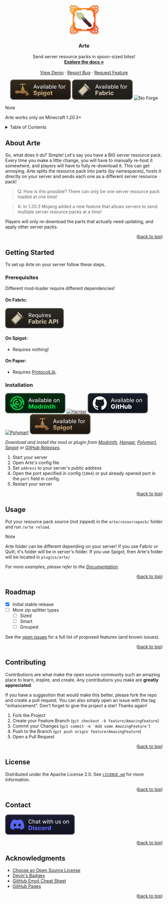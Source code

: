 <a name="readme-top"></a>



<!-- PROJECT SHIELDS -->
<!--
*** I'm using markdown "reference style" links for readability.
*** Reference links are enclosed in brackets [ ] instead of parentheses ( ).
*** See the bottom of this document for the declaration of the reference variables
*** for contributors-url, forks-url, etc. This is an optional, concise syntax you may use.
*** https://www.markdownguide.org/basic-syntax/#reference-style-links
-->



<!-- PROJECT LOGO -->
<br />
<div align="center">
  <a href="https://github.com/ShardMC/arte">
    <img src="https://raw.githubusercontent.com/ShardMC/arte/main/images/logo-upscaled.png" alt="Logo" width="96" height="96">
  </a>

  <h3 align="center">Arte</h3>

  <p align="center">
    Send server resource packs in spoon-sized bites!
    <br />
    <a href="https://shardmc.github.io/projects/arte"><strong>Explore the docs »</strong></a>
    <br />
    <br />
    <a href="https://github.com/ShardMC/arte">View Demo</a>
    ·
    <a href="https://github.com/ShardMC/arte/issues">Report Bug</a>
    ·
    <a href="https://github.com/ShardMC/arte/issues">Request Feature</a>
  </p>

  ![Spigot][spigot-shield]
  ![Fabric][fabric-shield]
  ![No Forge][noforge-shield]
</div>

> [!NOTE] 
> Arte works only on Minecraft 1.20.3+

<!-- TABLE OF CONTENTS -->
<details>
  <summary>Table of Contents</summary>
  <ol>
    <li>
      <a href="#about-the-project">About Arte</a>
    </li>
    <li>
      <a href="#getting-started">Getting Started</a>
      <ul>
        <li><a href="#prerequisites">Prerequisites</a></li>
        <li><a href="#installation">Installation</a></li>
      </ul>
    </li>
    <li><a href="#usage">Usage</a></li>
    <li><a href="#roadmap">Roadmap</a></li>
    <li><a href="#contributing">Contributing</a></li>
    <li><a href="#license">License</a></li>
    <li><a href="#contact">Contact</a></li>
    <li><a href="#acknowledgments">Acknowledgments</a></li>
  </ol>
</details>



<!-- ABOUT THE PROJECT -->
## About Arte

<!--[![Arte Speed Comparison][speed-comparison]][github-url]-->

So, what does it do? Simple! Let's say you have a BIG server resource pack.
Every time you make a little change, you will have to manually re-host it somewhere, and players will have to fully re-download it.
This can get annoying. Arte splits the resource pack into parts (by namespaces), hosts it directly on your server
and sends each one as a different server resource pack!
> Q: How is this possible? There can only be one server resource pack loaded at one time!

> A: In 1.20.3 Mojang added a new feature that allows servers to send multiple server resource packs at a time! 

Players will only re-download the parts that actually need updating, and apply other server packs.
<!--
> [!TIP] 
> Arte can be combined with [Resource Pack Tweaks][rptweaks-url] mod for best server resource pack behaviour
-->


<p align="right">(<a href="#readme-top">back to top</a>)</p>



<!-- GETTING STARTED -->
## Getting Started

To set up Arte on your server follow these steps.

### Prerequisites

Different mod-loader require different dependencies!
#### On Fabric:
[![Requires Fabric API][fabric-api-shield]][fabric-api-url]

#### On Spigot:
* Requires nothing!

#### On Paper:
* Requires [ProtocolLib][protocol-url].

### Installation
[![Modrinth][modrinth-shield]][modrinth-url]
[![Hangar][hangar-shield]][hangar-url]
[![GitHub][github-shield]][github-url]
[![Polymart][polymart-shield]][polymart-url]
[![Spigot][spigot-shield]][spigot-url]
<!--
[![Hangar][hangar-shield]][hangar-url]
[![GitHub][github-shield]][github-url]
[![Polymart][polymart-shield]][polymart-url]
[![CurseForge][curseforge-shield]][curseforge-url]
[![Spigot][spigot-shield]][spigot-url]
-->

_Download and install the mod or plugin from [Modrinth][modrinth-versions-url], [Hangar][hangar-versions-url], [Polymart][polymart-updates-url]<!--, [CurseForge][curseforge-updates-url]-->, [Spigot][spigot-updates-url] or [GitHub Releases][github-releases-url]._

1. Start your server
2. Open Arte's config file
3. Set `address` to your server's public address
4. Open the port specified in config (`1864`) or put already opened port in the `port` field in config.
5. Restart your server

<p align="right">(<a href="#readme-top">back to top</a>)</p>



<!-- USAGE EXAMPLES -->
## Usage

Put your resource pack source (not zipped) in the `arte/resourcepack/` folder and run `/arte reload`.
> [!NOTE]  
> Arte folder can be different depending on your server! If you use Fabric or Quilt, it's folder will be in server's folder.
> If you use Spigot, then Arte's folder will be located in `plugins/arte/`

_For more examples, please refer to the [Documentation](https://shardmc.github.io/projects/Arte/about)._

<p align="right">(<a href="#readme-top">back to top</a>)</p>



<!-- ROADMAP -->
## Roadmap

- [x] Initial stable release
- [ ] More zip splitter types
    - [ ] Sized
    - [ ] Smart
    - [ ] Grouped

See the [open issues][github-issues-url] for a full list of proposed features (and known issues).

<p align="right">(<a href="#readme-top">back to top</a>)</p>



<!-- CONTRIBUTING -->
## Contributing

Contributions are what make the open source community such an amazing place to learn, inspire, and create. Any contributions you make are **greatly appreciated**.

If you have a suggestion that would make this better, please fork the repo and create a pull request. You can also simply open an issue with the tag "enhancement".
Don't forget to give the project a star! Thanks again!

1. Fork the Project
2. Create your Feature Branch (`git checkout -b feature/AmazingFeature`)
3. Commit your Changes (`git commit -m 'Add some AmazingFeature'`)
4. Push to the Branch (`git push origin feature/AmazingFeature`)
5. Open a Pull Request

<p align="right">(<a href="#readme-top">back to top</a>)</p>



<!-- LICENSE -->
## License

Distributed under the Apache License 2.0. See [`LICENSE.md`](LICENSE.md) for more information.

<p align="right">(<a href="#readme-top">back to top</a>)</p>



<!-- CONTACT -->
## Contact

[![Discord][discord-shield]][discord-url]

<p align="right">(<a href="#readme-top">back to top</a>)</p>



<!-- ACKNOWLEDGMENTS -->
## Acknowledgments

* [Choose an Open Source License](https://choosealicense.com)
* [Devin's Badges](https://github.com/intergrav/devins-badges)
* [GitHub Emoji Cheat Sheet](https://www.webpagefx.com/tools/emoji-cheat-sheet)
* [GitHub Pages](https://pages.github.com)

<p align="right">(<a href="#readme-top">back to top</a>)</p>



<!-- MARKDOWN LINKS & IMAGES -->
<!-- https://www.markdownguide.org/basic-syntax/#reference-style-links -->
[spigot-shield]: https://raw.githubusercontent.com/intergrav/devins-badges/v3/assets/cozy/supported/spigot_64h.png
[fabric-shield]: https://raw.githubusercontent.com/intergrav/devins-badges/v3/assets/cozy/supported/fabric_64h.png
[noforge-shield]: https://raw.githubusercontent.com/intergrav/devins-badges/v3/assets/cozy/unsupported/forge_64h.png

[rptweaks-url]: https://modrinth.com/mod/resource-pack-tweaks

[fabric-api-shield]: https://raw.githubusercontent.com/intergrav/devins-badges/v3/assets/cozy/requires/fabric-api_64h.png
[fabric-api-url]: https://modrinth.com/mod/fabric-api
[protocol-url]: https://ci.dmulloy2.net/job/ProtocolLib//lastBuild/

[spigot-url]: https://www.spigotmc.org/resources/arte.114150/

[modrinth-shield]: https://raw.githubusercontent.com/intergrav/devins-badges/v3/assets/cozy/available/modrinth_64h.png
[modrinth-url]: https://modrinth.com/plugin/arte
[github-shield]: https://raw.githubusercontent.com/intergrav/devins-badges/v3/assets/cozy/available/github_64h.png
[github-url]: https://github.com/ShardMC/arte
[hangar-shield]: https://raw.githubusercontent.com/intergrav/devins-badges/v3/assets/cozy/available/hangar_64h.png
[hangar-url]: https://hangar.papermc.io/shardmc/arte
[polymart-shield]: https://raw.githubusercontent.com/intergrav/devins-badges/v3/assets/cozy/available/polymart_64h.png
[polymart-url]: https://polymart.org/resource/plugin-arte.5242
[curseforge-shield]: https://raw.githubusercontent.com/intergrav/devins-badges/v3/assets/cozy/available/curseforge_64h.png
[curseforge-url]: https://curseforge.com/minecraft/bukkit-plugins/arte-for-spigot
[spigot-shield]: https://raw.githubusercontent.com/intergrav/devins-badges/v3/assets/cozy/supported/spigot_64h.png
[spigot-url]: https://www.spigotmc.org/resources/arte.114150/

[modrinth-versions-url]: https://modrinth.com/plugin/arte/versions
[hangar-versions-url]: https://hangar.papermc.io/shardmc/arte/versions
[polymart-updates-url]: https://polymart.org/resource/arte.5242/updates
[curseforge-updates-url]: https://curseforge.com/minecraft/bukkit-plugins/arte-for-spigot/files
[spigot-updates-url]: https://www.spigotmc.org/resources/arte.114150/updates
[github-releases-url]: https://github.com/ShardMC/arte/releases

[github-issues-url]: https://github.com/ShardMC/arte/issues

[discord-shield]: https://raw.githubusercontent.com/intergrav/devins-badges/v3/assets/cozy/social/discord-plural_64h.png
[discord-url]: https://discord.gg/CqVAzakrqx

